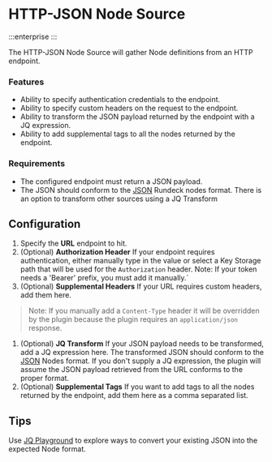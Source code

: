 # HTTP-JSON Node Source

:::enterprise
:::

The HTTP-JSON Node Source will gather Node definitions from an HTTP endpoint.

### Features
* Ability to specify authentication credentials to the endpoint.
* Ability to specify custom headers on the request to the endpoint.
* Ability to transform the JSON payload returned by the endpoint with a JQ expression.
* Ability to add supplemental tags to all the nodes returned by the endpoint.

### Requirements
* The configured endpoint must return a JSON payload.  
* The JSON should conform to the [JSON](/manual/document-format-reference/resource-json-v10.md) Rundeck nodes format.  There is an option to transform other sources using a JQ Transform

## Configuration

1. Specify the **URL** endpoint to hit.
1. (Optional) **Authorization Header** If your endpoint requires authentication, either manually type in the value or select a Key Storage path that will be used for the `Authorization` header. Note: If your token needs a 'Bearer' prefix, you must add it manually.`
1. (Optional) **Supplemental Headers** If your URL requires custom headers, add them here.
> Note: If you manually add a `Content-Type` header it will be overridden by the plugin because the plugin requires an `application/json` response.
1. (Optional) **JQ Transform** If your JSON payload needs to be transformed, add a JQ expression here. The transformed JSON should conform to the [JSON](/manual/document-format-reference/resource-json-v10.md) Nodes format. If you don't supply a JQ expression, the plugin will assume the JSON payload retrieved from the URL conforms to the proper format.
1. (Optional) **Supplemental Tags** If you want to add tags to all the nodes returned by the endpoint, add them here as a comma separated list.


## Tips
Use [JQ Playground](https://www.devtoolsdaily.com/jq_playground/) to explore ways to convert your existing JSON into the expected Node format.
